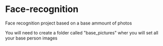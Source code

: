 # Face-recognition
Face recognition project based on a base ammount of photos 

You will need to create a folder called "base_pictures" wher you will set all your base person images 
